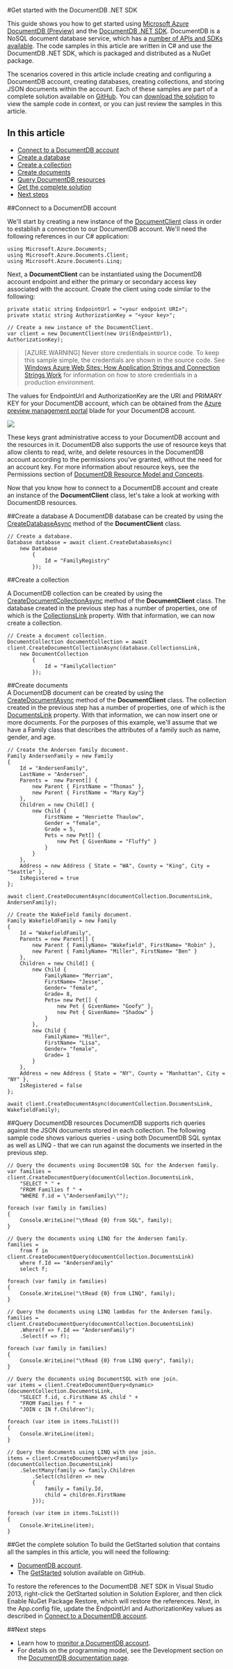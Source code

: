 <properties title="Get started with the DocumentDB .NET SDK" pageTitle="Get started with a the DocumentDB .NET SDK | Azure" description="Learn how to create and configure an Azure DocumentDB account, create databases, create collections, and store JSON documents within your NoSQL document database account." metaKeywords="NoSQL, DocumentDB,  database, document-orientated database, JSON, getting started"   services="documentdb" solutions="data-management" documentationCenter=""  authors="mimig" manager="jhubbard" editor="monicar" scriptId="" />

<tags ms.service="documentdb" ms.workload="data-services" ms.tgt_pltfrm="na" ms.devlang="na" ms.topic="article" ms.date="12/12/2014" ms.author="mimig" />

#Get started with the DocumentDB .NET SDK  

This guide shows you how to get started using [Microsoft Azure DocumentDB (Preview)](https://portal.azure.com/#gallery/Microsoft.DocumentDB) and the [DocumentDB .NET SDK](http://go.microsoft.com/fwlink/p/?linkid=402989). DocumentDB is a NoSQL document database service, which has a [number of APIs and SDKs available](http://go.microsoft.com/fwlink/p/?linkid=522476). The code samples in this article are written in C# and use the DocumentDB .NET SDK, which is packaged and distributed as a NuGet package. 

The scenarios covered in this article include creating and configuring a DocumentDB account, creating databases, creating collections, and storing JSON documents within the account. Each of these samples are part of a complete solution available on [GitHub](https://github.com/Azure/azure-documentdb-net/tree/master/tutorials/get-started). You can [download the solution](#GetSolution) to view the sample code in context, or you can just review the samples in this article.

## In this article

-	[Connect to a DocumentDB account](#Connect)
-	[Create a database](#CreateDB)
-	[Create a collection](#CreateColl)
-	[Create documents](#CreateDoc)
-	[Query DocumentDB resources](#Query)
-	[Get the complete solution](#GetSolution)
-	[Next steps](#NextSteps)

##<a id="Connect"></a>Connect to a DocumentDB account

We'll start by creating a new instance of the [DocumentClient](http://go.microsoft.com/fwlink/p/?linkid=522477) class in order to establish a connection to our DocumentDB account.   We'll need the following references in our C# application:  

    using Microsoft.Azure.Documents;
    using Microsoft.Azure.Documents.Client;
    using Microsoft.Azure.Documents.Linq;
 
Next, a **DocumentClient** can be instantiated using the DocumentDB account endpoint and either the primary or secondary access key associated with the account. Create the client using code similar to the following:   

    private static string EndpointUrl = "<your endpoint URI>";
    private static string AuthorizationKey = "<your key>";
    
    // Create a new instance of the DocumentClient.
    var client = new DocumentClient(new Uri(EndpointUrl), AuthorizationKey);  

> [AZURE.WARNING] Never store credentials in source code. To keep this sample simple, the credentials are shown in the source code. See [Windows Azure Web Sites: How Application Strings and Connection Strings Work](http://azure.microsoft.com/blog/2013/07/17/windows-azure-web-sites-how-application-strings-and-connection-strings-work/) for information on how to store credentials in a production environment. 

The values for EndpointUrl and AuthorizationKey are the URI and PRIMARY KEY for your DocumentDB account, which can be obtained from the [Azure preview management portal](https://portal.azure.com) blade for your DocumentDB account. 

![][1]
 
These keys grant administrative access to your DocumentDB account and the resources in it. DocumentDB also supports the use of resource keys that allow clients to read, write, and delete resources in the DocumentDB account according to the permissions you've granted, without the need for an account key. For more information about resource keys, see the Permissions section of [DocumentDB Resource Model and Concepts](../documentdb-resources/).

Now that you know how to connect to a DocumentDB account and create an instance of the **DocumentClient** class, let's take a look at working with DocumentDB resources.  

##<a id="CreateDB"></a>Create a database
A DocumentDB database can be created by using the [CreateDatabaseAsync](http://go.microsoft.com/fwlink/p/?linkid=522478) method of the **DocumentClient** class.  

	// Create a database.
	Database database = await client.CreateDatabaseAsync(
		new Database
		    {
			    Id = "FamilyRegistry"
		    });

##<a id="CreateColl"></a>Create a collection  

A DocumentDB collection can be created by using the [CreateDocumentCollectionAsync](http://go.microsoft.com/fwlink/p/?linkid=522479) method of the **DocumentClient** class.  The database created in the previous step has a number of properties, one of which is the [CollectionsLink](http://go.microsoft.com/fwlink/p/?linkid=522481) property.  With that information, we can now create a collection.  

  	// Create a document collection.
  	DocumentCollection documentCollection = await client.CreateDocumentCollectionAsync(database.CollectionsLink,
  		new DocumentCollection
  		    {
  			    Id = "FamilyCollection"
  		    });
    
##<a id="CreateDoc"></a>Create documents	
A DocumentDB document can be created by using the [CreateDocumentAsync](http://go.microsoft.com/fwlink/p/?linkid=522482) method of the **DocumentClient** class.  The collection created in the previous step has a number of properties, one of which is the [DocumentsLink](http://go.microsoft.com/fwlink/p/?linkid=522483) property.  With that information, we can now insert one or more documents.  For the purposes of this example, we'll assume that we have a Family class that describes the attributes of a family such as name, gender, and age.  

    // Create the Andersen family document.
	Family AndersenFamily = new Family
    {
        Id = "AndersenFamily",
        LastName = "Andersen",
        Parents =  new Parent[] {
            new Parent { FirstName = "Thomas" },
            new Parent { FirstName = "Mary Kay"}
        },
        Children = new Child[] {
            new Child { 
                FirstName = "Henriette Thaulow", 
                Gender = "female", 
                Grade = 5, 
                Pets = new Pet[] {
                    new Pet { GivenName = "Fluffy" } 
                }
            } 
        },
        Address = new Address { State = "WA", County = "King", City = "Seattle" },
        IsRegistered = true
    };

    await client.CreateDocumentAsync(documentCollection.DocumentsLink, AndersenFamily);
    
    // Create the WakeField family document.
    Family WakefieldFamily = new Family
    {
        Id = "WakefieldFamily",
        Parents = new Parent[] {
            new Parent { FamilyName= "Wakefield", FirstName= "Robin" },
            new Parent { FamilyName= "Miller", FirstName= "Ben" }
        },
        Children = new Child[] {
            new Child {
                FamilyName= "Merriam", 
                FirstName= "Jesse", 
                Gender= "female", 
                Grade= 8,
                Pets= new Pet[] {
                    new Pet { GivenName= "Goofy" },
                    new Pet { GivenName= "Shadow" }
                }
            },
            new Child {
                FamilyName= "Miller", 
                FirstName= "Lisa", 
                Gender= "female", 
                Grade= 1
            }
        },
        Address = new Address { State = "NY", County = "Manhattan", City = "NY" },
        IsRegistered = false
    };

    await client.CreateDocumentAsync(documentCollection.DocumentsLink, WakefieldFamily);
 

##<a id="Query"></a>Query DocumentDB resources
DocumentDB supports rich queries against the JSON documents stored in each collection.  The following sample code shows various queries - using both DocumentDB SQL syntax as well as LINQ - that we can run against the documents we inserted in the previous step.  

    // Query the documents using DocumentDB SQL for the Andersen family.
    var families = client.CreateDocumentQuery(documentCollection.DocumentsLink,
        "SELECT * " +
        "FROM Families f " +
        "WHERE f.id = \"AndersenFamily\"");

    foreach (var family in families)
    {
        Console.WriteLine("\tRead {0} from SQL", family);
    }

    // Query the documents using LINQ for the Andersen family.
    families =
        from f in client.CreateDocumentQuery(documentCollection.DocumentsLink)
        where f.Id == "AndersenFamily"
        select f;

    foreach (var family in families)
    {
        Console.WriteLine("\tRead {0} from LINQ", family);
    }

    // Query the documents using LINQ lambdas for the Andersen family.
    families = client.CreateDocumentQuery(documentCollection.DocumentsLink)
        .Where(f => f.Id == "AndersenFamily")
        .Select(f => f);

    foreach (var family in families)
    {
        Console.WriteLine("\tRead {0} from LINQ query", family);
    }

    // Query the documents using DocumentSQL with one join.
    var items = client.CreateDocumentQuery<dynamic>(documentCollection.DocumentsLink,
        "SELECT f.id, c.FirstName AS child " +
        "FROM Families f " +
        "JOIN c IN f.Children");

    foreach (var item in items.ToList())
    {
        Console.WriteLine(item);
    }

    // Query the documents using LINQ with one join.
    items = client.CreateDocumentQuery<Family>(documentCollection.DocumentsLink)
        .SelectMany(family => family.Children
            .Select(children => new
            {
                family = family.Id,
                child = children.FirstName
            }));

    foreach (var item in items.ToList())
    {
        Console.WriteLine(item);
    }
	
##<a id="GetSolution"></a>Get the complete solution
To build the GetStarted solution that contains all the samples in this article, you will need the following:

-   [DocumentDB account][documentdb-create-account].
-   The [GetStarted](https://github.com/Azure/azure-documentdb-net/tree/master/tutorials/get-started) solution available on GitHub. 

To restore the references to the DocumentDB .NET SDK in Visual Studio 2013, right-click the GetStarted solution in Solution Explorer, and then click Enable NuGet Package Restore, which will restore the references. Next, in the App.config file, update the EndpointUrl and AuthorizationKey values as described in [Connect to a DocumentDB account](#Connect). 

##<a id="NextSteps"></a>Next steps
-	Learn how to [monitor a DocumentDB account](http://go.microsoft.com/fwlink/p/?LinkId=402378).
-	For details on the programming model, see the Development section on the [DocumentDB documentation page](http://go.microsoft.com/fwlink/p/?LinkID=402319).


[Connect to a DocumentDB Account]: #Connect
[Create a database]: #CreateDB
[Create a collection]: #CreateColl
[Create documents]: #CreateDoc
[Query DocumentDB Resources]: #Query
[Next steps]: #NextSteps
[doc-landing-page]: ../documentation/services/documentdb/
[documentdb-create-account]: ../documentdb-create-account/
[documentdb-manage]: ../documentdb-manage/

[1]: ./media/documentdb-get-started/gs1.png
